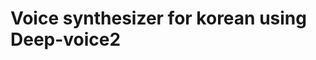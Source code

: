 Voice synthesizer for korean using Deep-voice2
====================================================================
